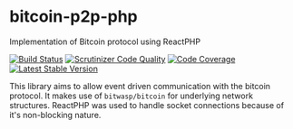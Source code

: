# bitcoin-p2p-php
Implementation of Bitcoin protocol using ReactPHP

[![Build Status](https://travis-ci.org/Bit-Wasp/bitcoin-p2p-php.svg?branch=master)](https://travis-ci.org/Bit-Wasp/bitcoin-p2p-php)
[![Scrutinizer Code Quality](https://scrutinizer-ci.com/g/Bit-Wasp/bitcoin-p2p-php/badges/quality-score.png?b=master)](https://scrutinizer-ci.com/g/Bit-Wasp/bitcoin-p2p-php/?branch=master)
[![Code Coverage](https://scrutinizer-ci.com/g/Bit-Wasp/bitcoin-p2p-php/badges/coverage.png?b=master)](https://scrutinizer-ci.com/g/Bit-Wasp/bitcoin-p2p-php/?branch=master)
[![Latest Stable Version](https://poser.pugx.org/bitwasp/bitcoin-p2p/v/stable.png)](https://packagist.org/packages/bitwasp/bitcoin-p2p)

This library aims to allow event driven communication with the bitcoin protocol. It makes use of `bitwasp/bitcoin` for underlying network structures. ReactPHP was used to handle socket connections because of it's non-blocking nature.

